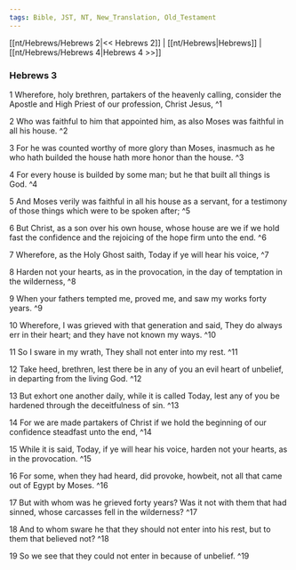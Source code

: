 ```yaml
---
tags: Bible, JST, NT, New_Translation, Old_Testament
---
```


[[nt/Hebrews/Hebrews 2|<< Hebrews 2]] | [[nt/Hebrews|Hebrews]] | [[nt/Hebrews/Hebrews 4|Hebrews 4 >>]]

### Hebrews 3

1 Wherefore, holy brethren, partakers of the heavenly calling, consider the Apostle and High Priest of our profession, Christ Jesus,  ^1

2 Who was faithful to him that appointed him, as also Moses was faithful in all his house.  ^2

3 For he was counted worthy of more glory than Moses, inasmuch as he who hath builded the house hath more honor than the house.  ^3

4 For every house is builded by some man; but he that built all things is God.  ^4

5 And Moses verily was faithful in all his house as a servant, for a testimony of those things which were to be spoken after;  ^5

6 But Christ, as a son over his own house, whose house are we if we hold fast the confidence and the rejoicing of the hope firm unto the end.  ^6

7 Wherefore, as the Holy Ghost saith, Today if ye will hear his voice,  ^7

8 Harden not your hearts, as in the provocation, in the day of temptation in the wilderness,  ^8

9 When your fathers tempted me, proved me, and saw my works forty years.  ^9

10 Wherefore, I was grieved with that generation and said, They do always err in their heart; and they have not known my ways.  ^10

11 So I sware in my wrath, They shall not enter into my rest.  ^11

12 Take heed, brethren, lest there be in any of you an evil heart of unbelief, in departing from the living God.  ^12

13 But exhort one another daily, while it is called Today, lest any of you be hardened through the deceitfulness of sin.  ^13

14 For we are made partakers of Christ if we hold the beginning of our confidence steadfast unto the end,  ^14

15 While it is said, Today, if ye will hear his voice, harden not your hearts, as in the provocation.  ^15

16 For some, when they had heard, did provoke, howbeit, not all that came out of Egypt by Moses.  ^16

17 But with whom was he grieved forty years? Was it not with them that had sinned, whose carcasses fell in the wilderness?  ^17

18 And to whom sware he that they should not enter into his rest, but to them that believed not?  ^18

19 So we see that they could not enter in because of unbelief.  ^19

 
